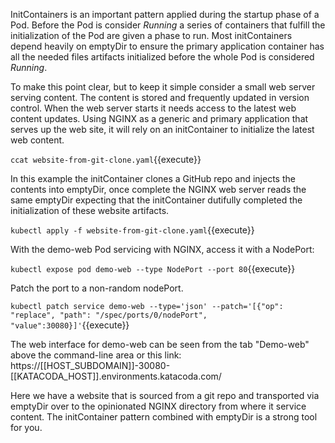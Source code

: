 InitContainers is an important pattern applied during the startup phase of a Pod. Before the Pod is consider _Running_ a series of containers that fulfill the initialization of the Pod are given a phase to run. Most initContainers depend heavily on emptyDir to ensure the primary application container has all the needed files artifacts initialized before the whole Pod is considered _Running_.

To make this point clear, but to keep it simple consider a small web server serving content. The content is stored and frequently updated in version control. When the web server starts it needs access to the latest web content updates. Using NGINX as a generic and primary application that serves up the web site, it will rely on an initContainer to initialize the latest web content.

`ccat website-from-git-clone.yaml`{{execute}}

In this example the initContainer clones a GitHub repo and injects the contents into emptyDir, once complete the NGINX web server reads the same emptyDir expecting that the initContainer dutifully completed the initialization of these website artifacts.

`kubectl apply -f website-from-git-clone.yaml`{{execute}}

With the demo-web Pod servicing with NGINX, access it with a NodePort:

`kubectl expose pod demo-web --type NodePort --port 80`{{execute}}

Patch the port to a non-random nodePort.

`kubectl patch service demo-web --type='json' --patch='[{"op": "replace", "path": "/spec/ports/0/nodePort", "value":30080}]'`{{execute}}

The web interface for demo-web can be seen from the tab "Demo-web" above the command-line area or this link: https://[[HOST_SUBDOMAIN]]-30080-[[KATACODA_HOST]].environments.katacoda.com/

Here we have a website that is sourced from a git repo and transported via emptyDir over to the opinionated NGINX directory from where it service content. The initContainer pattern combined with emptyDir is a strong tool for you.
